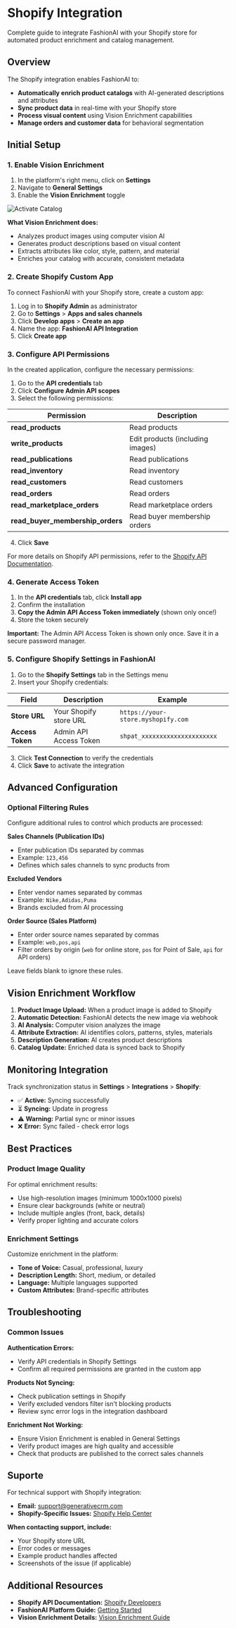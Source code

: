 # Shopify Integration

Complete guide to integrate FashionAI with your Shopify store for automated product enrichment and catalog management.

## Overview

The Shopify integration enables FashionAI to:

- **Automatically enrich product catalogs** with AI-generated descriptions and attributes
- **Sync product data** in real-time with your Shopify store
- **Process visual content** using Vision Enrichment capabilities
- **Manage orders and customer data** for behavioral segmentation

## Initial Setup

### 1. Enable Vision Enrichment

1. In the platform's right menu, click on **Settings**
2. Navigate to **General Settings**
3. Enable the **Vision Enrichment** toggle

![Activate Catalog](/img/activate-catalog.png)

**What Vision Enrichment does:**
- Analyzes product images using computer vision AI
- Generates product descriptions based on visual content
- Extracts attributes like color, style, pattern, and material
- Enriches your catalog with accurate, consistent metadata

### 2. Create Shopify Custom App

To connect FashionAI with your Shopify store, create a custom app:

1. Log in to **Shopify Admin** as administrator
2. Go to **Settings** > **Apps and sales channels**
3. Click **Develop apps** > **Create an app**
4. Name the app: **FashionAI API Integration**
5. Click **Create app**

### 3. Configure API Permissions

In the created application, configure the necessary permissions:

1. Go to the **API credentials** tab
2. Click **Configure Admin API scopes**
3. Select the following permissions:

| Permission | Description |
|---------|-------------|
| **read_products** | Read products |
| **write_products** | Edit products (including images) |
| **read_publications** | Read publications |
| **read_inventory** | Read inventory |
| **read_customers** | Read customers |
| **read_orders** | Read orders |
| **read_marketplace_orders** | Read marketplace orders |
| **read_buyer_membership_orders** | Read buyer membership orders |

4. Click **Save**

For more details on Shopify API permissions, refer to the [Shopify API Documentation](https://shopify.dev/docs/api/admin-rest).

### 4. Generate Access Token

1. In the **API credentials** tab, click **Install app**
2. Confirm the installation
3. **Copy the Admin API Access Token immediately** (shown only once!)
4. Store the token securely

**Important:** The Admin API Access Token is shown only once. Save it in a secure password manager.

### 5. Configure Shopify Settings in FashionAI

1. Go to the **Shopify Settings** tab in the Settings menu
2. Insert your Shopify credentials:

| Field | Description | Example |
|-------|-------------|---------|
| **Store URL** | Your Shopify store URL | `https://your-store.myshopify.com` |
| **Access Token** | Admin API Access Token | `shpat_xxxxxxxxxxxxxxxxxxxxx` |

3. Click **Test Connection** to verify the credentials
4. Click **Save** to activate the integration

## Advanced Configuration

### Optional Filtering Rules

Configure additional rules to control which products are processed:

**Sales Channels (Publication IDs)**
- Enter publication IDs separated by commas
- Example: `123,456`
- Defines which sales channels to sync products from

**Excluded Vendors**
- Enter vendor names separated by commas
- Example: `Nike,Adidas,Puma`
- Brands excluded from AI processing

**Order Source (Sales Platform)**
- Enter order source names separated by commas
- Example: `web,pos,api`
- Filter orders by origin (`web` for online store, `pos` for Point of Sale, `api` for API orders)

Leave fields blank to ignore these rules.

## Vision Enrichment Workflow

1. **Product Image Upload:** When a product image is added to Shopify
2. **Automatic Detection:** FashionAI detects the new image via webhook
3. **AI Analysis:** Computer vision analyzes the image
4. **Attribute Extraction:** AI identifies colors, patterns, styles, materials
5. **Description Generation:** AI creates product descriptions
6. **Catalog Update:** Enriched data is synced back to Shopify

## Monitoring Integration

Track synchronization status in **Settings** > **Integrations** > **Shopify**:

- ✅ **Active:** Syncing successfully
- ⏳ **Syncing:** Update in progress
- ⚠️ **Warning:** Partial sync or minor issues
- ❌ **Error:** Sync failed - check error logs

## Best Practices

### Product Image Quality

For optimal enrichment results:

- Use high-resolution images (minimum 1000x1000 pixels)
- Ensure clear backgrounds (white or neutral)
- Include multiple angles (front, back, details)
- Verify proper lighting and accurate colors

### Enrichment Settings

Customize enrichment in the platform:

- **Tone of Voice:** Casual, professional, luxury
- **Description Length:** Short, medium, or detailed
- **Language:** Multiple languages supported
- **Custom Attributes:** Brand-specific attributes

## Troubleshooting

### Common Issues

**Authentication Errors:**
- Verify API credentials in Shopify Settings
- Confirm all required permissions are granted in the custom app

**Products Not Syncing:**
- Check publication settings in Shopify
- Verify excluded vendors filter isn't blocking products
- Review sync error logs in the integration dashboard

**Enrichment Not Working:**
- Ensure Vision Enrichment is enabled in General Settings
- Verify product images are high quality and accessible
- Check that products are published to the correct sales channels

## Suporte

For technical support with Shopify integration:

- **Email:** support@generativecrm.com
- **Shopify-Specific Issues:** [Shopify Help Center](https://help.shopify.com/)

**When contacting support, include:**
- Your Shopify store URL
- Error codes or messages
- Example product handles affected
- Screenshots of the issue (if applicable)

## Additional Resources

- **Shopify API Documentation:** [Shopify Developers](https://shopify.dev/docs)
- **FashionAI Platform Guide:** [Getting Started](../getting-started)
- **Vision Enrichment Details:** [Vision Enrichment Guide](../../user-guide/vision-enrichment/index)
